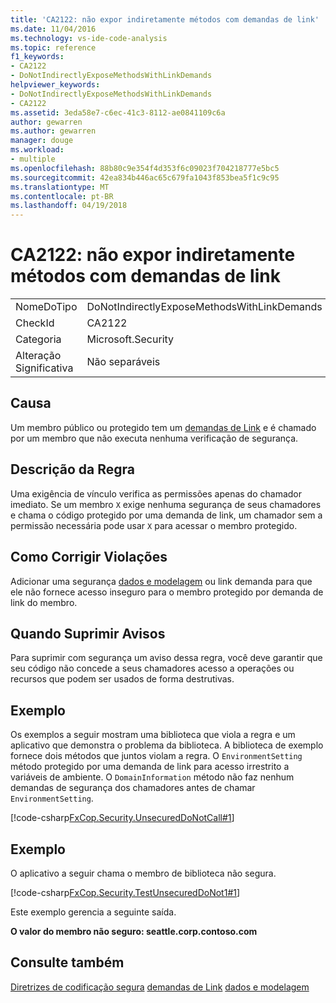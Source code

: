 ```yaml
---
title: 'CA2122: não expor indiretamente métodos com demandas de link'
ms.date: 11/04/2016
ms.technology: vs-ide-code-analysis
ms.topic: reference
f1_keywords:
- CA2122
- DoNotIndirectlyExposeMethodsWithLinkDemands
helpviewer_keywords:
- DoNotIndirectlyExposeMethodsWithLinkDemands
- CA2122
ms.assetid: 3eda58e7-c6ec-41c3-8112-ae0841109c6a
author: gewarren
ms.author: gewarren
manager: douge
ms.workload:
- multiple
ms.openlocfilehash: 88b80c9e354f4d353f6c09023f704218777e5bc5
ms.sourcegitcommit: 42ea834b446ac65c679fa1043f853bea5f1c9c95
ms.translationtype: MT
ms.contentlocale: pt-BR
ms.lasthandoff: 04/19/2018
---
```

# <a name="ca2122-do-not-indirectly-expose-methods-with-link-demands"></a>CA2122: não expor indiretamente métodos com demandas de link
|||
|-|-|
|NomeDoTipo|DoNotIndirectlyExposeMethodsWithLinkDemands|
|CheckId|CA2122|
|Categoria|Microsoft.Security|
|Alteração Significativa|Não separáveis|

## <a name="cause"></a>Causa
 Um membro público ou protegido tem um [demandas de Link](/dotnet/framework/misc/link-demands) e é chamado por um membro que não executa nenhuma verificação de segurança.

## <a name="rule-description"></a>Descrição da Regra
 Uma exigência de vínculo verifica as permissões apenas do chamador imediato. Se um membro `X` exige nenhuma segurança de seus chamadores e chama o código protegido por uma demanda de link, um chamador sem a permissão necessária pode usar `X` para acessar o membro protegido.

## <a name="how-to-fix-violations"></a>Como Corrigir Violações
 Adicionar uma segurança [dados e modelagem](/dotnet/framework/data/index) ou link demanda para que ele não fornece acesso inseguro para o membro protegido por demanda de link do membro.

## <a name="when-to-suppress-warnings"></a>Quando Suprimir Avisos
 Para suprimir com segurança um aviso dessa regra, você deve garantir que seu código não concede a seus chamadores acesso a operações ou recursos que podem ser usados de forma destrutivas.

## <a name="example"></a>Exemplo
 Os exemplos a seguir mostram uma biblioteca que viola a regra e um aplicativo que demonstra o problema da biblioteca. A biblioteca de exemplo fornece dois métodos que juntos violam a regra. O `EnvironmentSetting` método protegido por uma demanda de link para acesso irrestrito a variáveis de ambiente. O `DomainInformation` método não faz nenhum demandas de segurança dos chamadores antes de chamar `EnvironmentSetting`.

 [!code-csharp[FxCop.Security.UnsecuredDoNotCall#1](../code-quality/codesnippet/CSharp/ca2122-do-not-indirectly-expose-methods-with-link-demands_1.cs)]

## <a name="example"></a>Exemplo
 O aplicativo a seguir chama o membro de biblioteca não segura.

 [!code-csharp[FxCop.Security.TestUnsecuredDoNot1#1](../code-quality/codesnippet/CSharp/ca2122-do-not-indirectly-expose-methods-with-link-demands_2.cs)]

 Este exemplo gerencia a seguinte saída.

 **O valor do membro não seguro: seattle.corp.contoso.com**
## <a name="see-also"></a>Consulte também
 [Diretrizes de codificação segura](/dotnet/standard/security/secure-coding-guidelines) [demandas de Link](/dotnet/framework/misc/link-demands) [dados e modelagem](/dotnet/framework/data/index)